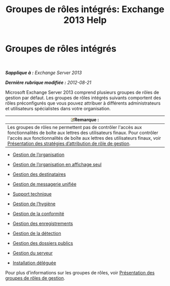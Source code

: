 ﻿---
title: 'Groupes de rôles intégrés: Exchange 2013 Help'
TOCTitle: Groupes de rôles intégrés
ms:assetid: f786b88a-8263-4475-a3c5-104fbb322ec5
ms:mtpsurl: https://technet.microsoft.com/fr-fr/library/Dd351266(v=EXCHG.150)
ms:contentKeyID: 50479586
ms.date: 04/24/2018
mtps_version: v=EXCHG.150
ms.translationtype: HT
---

# Groupes de rôles intégrés

 

_**Sapplique à :** Exchange Server 2013_

_**Dernière rubrique modifiée :** 2012-08-21_

Microsoft Exchange Server 2013 comprend plusieurs groupes de rôles de gestion par défaut. Les groupes de rôles intégrés suivants comportent des rôles préconfigurés que vous pouvez attribuer à différents administrateurs et utilisateurs spécialistes dans votre organisation.

<table>
<thead>
<tr class="header">
<th><img src="images/JJ159664.note(EXCHG.150).gif" title="Remarque" alt="Remarque" />Remarque :</th>
</tr>
</thead>
<tbody>
<tr class="odd">
<td>Les groupes de rôles ne permettent pas de contrôler l'accès aux fonctionnalités de boîte aux lettres des utilisateurs finaux. Pour contrôler l'accès aux fonctionnalités de boîte aux lettres des utilisateurs finaux, voir <a href="understanding-management-role-assignment-policies-exchange-2013-help.md">Présentation des stratégies d’attribution de rôle de gestion</a>.</td>
</tr>
</tbody>
</table>


  - [Gestion de l’organisation](organization-management-exchange-2013-help.md)

  - [Gestion de l’organisation en affichage seul](view-only-organization-management-exchange-2013-help.md)

  - [Gestion des destinataires](recipient-management-exchange-2013-help.md)

  - [Gestion de messagerie unifiée](um-management-exchange-2013-help.md)

  - [Support technique](help-desk-exchange-2013-help.md)

  - [Gestion de l’hygiène](hygiene-management-exchange-2013-help.md)

  - [Gestion de la conformité](compliance-management-exchange-2013-help.md)

  - [Gestion des enregistrements](records-management-exchange-2013-help.md)

  - [Gestion de la détection](discovery-management-exchange-2013-help.md)

  - [Gestion des dossiers publics](public-folder-management-exchange-2013-help.md)

  - [Gestion du serveur](server-management-exchange-2013-help.md)

  - [Installation déléguée](delegated-setup-exchange-2013-help.md)

Pour plus d’informations sur les groupes de rôles, voir [Présentation des groupes de rôles de gestion](understanding-management-role-groups-exchange-2013-help.md).

